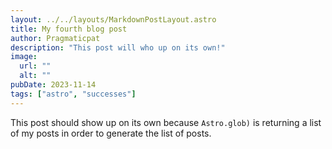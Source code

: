 ```yaml
---
layout: ../../layouts/MarkdownPostLayout.astro
title: My fourth blog post
author: Pragmaticpat
description: "This post will who up on its own!"
image:
  url: ""
  alt: ""
pubDate: 2023-11-14
tags: ["astro", "successes"]
---
```


This post should show up on its own because `Astro.glob)` is returning a list of my posts in order to generate the list of posts.
